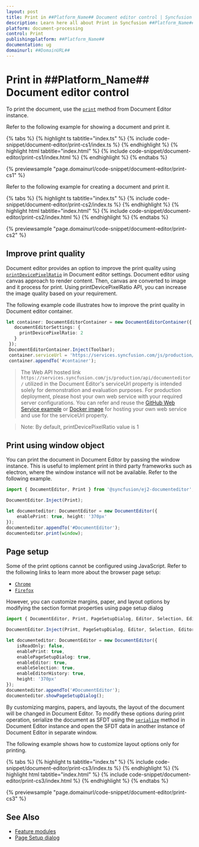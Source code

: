 ```yaml
---
layout: post
title: Print in ##Platform_Name## Document editor control | Syncfusion
description: Learn here all about Print in Syncfusion ##Platform_Name## Document editor control of Syncfusion Essential JS 2 and more.
platform: document-processing
control: Print 
publishingplatform: ##Platform_Name##
documentation: ug
domainurl: ##DomainURL##
---
```


# Print in ##Platform_Name## Document editor control

To print the document, use the [`print`](https://ej2.syncfusion.com/documentation/api/document-editor#print) method from Document Editor instance.

Refer to the following example for showing a document and print it.

 

 {% tabs %}
{% highlight ts tabtitle="index.ts" %}
{% include code-snippet/document-editor/print-cs1/index.ts %}
{% endhighlight %}
{% highlight html tabtitle="index.html" %}
{% include code-snippet/document-editor/print-cs1/index.html %}
{% endhighlight %}
{% endtabs %}
        
{% previewsample "page.domainurl/code-snippet/document-editor/print-cs1" %}

Refer to the following example for creating a document and print it.

 

 {% tabs %}
{% highlight ts tabtitle="index.ts" %}
{% include code-snippet/document-editor/print-cs2/index.ts %}
{% endhighlight %}
{% highlight html tabtitle="index.html" %}
{% include code-snippet/document-editor/print-cs2/index.html %}
{% endhighlight %}
{% endtabs %}
        
{% previewsample "page.domainurl/code-snippet/document-editor/print-cs2" %}

## Improve print quality

Document editor provides an option to improve the print quality using [`printDevicePixelRatio`](https://ej2.syncfusion.com/documentation/api/document-editor/documentEditorSettingsModel#printdevicepixelratio) in Document editor settings. Document editor using canvas approach to render content. Then, canvas are converted to image and it process for print. Using printDevicePixelRatio API, you can increase the image quality based on your requirement.

The following example code illustrates how to improve the print quality in Document editor container.

```ts
let container: DocumentEditorContainer = new DocumentEditorContainer({ enableToolbar: true, height: '590px',
   documentEditorSettings: {
     printDevicePixelRatio: 2
   }
 });
 DocumentEditorContainer.Inject(Toolbar);
 container.serviceUrl = 'https://services.syncfusion.com/js/production/api/documenteditor/';
 container.appendTo('#container');
```
> The Web API hosted link `https://services.syncfusion.com/js/production/api/documenteditor/` utilized in the Document Editor's serviceUrl property is intended solely for demonstration and evaluation purposes. For production deployment, please host your own web service with your required server configurations. You can refer and reuse the [GitHub Web Service example](https://github.com/SyncfusionExamples/EJ2-DocumentEditor-WebServices) or [Docker image](https://hub.docker.com/r/syncfusion/word-processor-server) for hosting your own web service and use for the serviceUrl property.

>Note: By default, printDevicePixelRatio value is 1

## Print using window object

You can print the document in Document Editor by passing the window instance. This is useful to implement print in third party frameworks such as electron, where the window instance will not be available. Refer to the following example.

```ts
import { DocumentEditor, Print } from '@syncfusion/ej2-documenteditor';

DocumentEditor.Inject(Print);

let documenteditor: DocumentEditor = new DocumentEditor({
    enablePrint: true, height: '370px'
});
documenteditor.appendTo('#DocumentEditor');
documenteditor.print(window);
```

## Page setup

Some of the print options cannot be configured using JavaScript. Refer to the following links to learn more about the browser page setup:

* [`Chrome`](https://support.google.com/chrome/answer/1069693?hl=en&visit_id=1-636335333734668335-3165046395&rd=1/)
* [`Firefox`](https://support.mozilla.org/en-US/kb/how-print-web-pages-firefox/)

However, you can customize margins, paper, and layout options by modifying the section format properties using page setup dialog

```ts
import { DocumentEditor, Print, PageSetupDialog, Editor, Selection, EditorHistory } from '@syncfusion/ej2-documenteditor';

DocumentEditor.Inject(Print, PageSetupDialog, Editor, Selection, EditorHistory);

let documenteditor: DocumentEditor = new DocumentEditor({
    isReadOnly: false,
    enablePrint: true,
    enablePageSetupDialog: true,
    enableEditor: true,
    enableSelection: true,
    enableEditorHistory: true,
    height: '370px'
});
documenteditor.appendTo('#DocumentEditor');
documenteditor.showPageSetupDialog();
```

By customizing margins, papers, and layouts, the layout of the document will be changed in Document Editor. To modify these options during print operation, serialize the document as SFDT using the [`serialize`](https://ej2.syncfusion.com/documentation/api/document-editor#serialize) method in Document Editor instance and open the SFDT data in another instance of Document Editor in separate window.

The following example shows how to customize layout options only for printing.

 

 {% tabs %}
{% highlight ts tabtitle="index.ts" %}
{% include code-snippet/document-editor/print-cs3/index.ts %}
{% endhighlight %}
{% highlight html tabtitle="index.html" %}
{% include code-snippet/document-editor/print-cs3/index.html %}
{% endhighlight %}
{% endtabs %}
        
{% previewsample "page.domainurl/code-snippet/document-editor/print-cs3" %}

## See Also

* [Feature modules](../document-editor/feature-module)
* [Page Setup dialog](../document-editor/dialog#page-setup-dialog)
